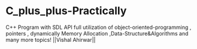 # C_plus_plus-Practically
C++ Program with SDL API full utilization of object-oriented-programming , pointers , dynamically Memory Allocation ,Data-Structure&amp;Algorithms and many more topics! 
||Vishal Ahirwar||

